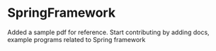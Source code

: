 # SpringFramework
Added a sample pdf for reference.
Start contributing by adding docs, example programs related to Spring framework
